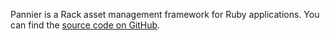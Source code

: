 Pannier is a Rack asset management framework for Ruby applications. You can find
the [source code on GitHub](https://github.com/joecorcoran/pannier).
